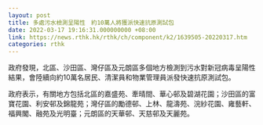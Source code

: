 ```yaml
---
layout: post
title: 多處污水檢測呈陽性　約10萬人將獲派快速抗原測試包
date: 2022-03-17 19:16:31.000000000 +08:00
link: https://news.rthk.hk/rthk/ch/component/k2/1639505-20220317.htm
categories: rthk
---
```


政府發現，北區、沙田區、灣仔區及元朗區多個地方檢測到污水對新冠病毒呈陽性結果，會陸續向約10萬名居民、清潔員和物業管理員派發快速抗原測試包。

政府表示，有關地方包括北區的嘉盛苑、牽晴間、華心邨及碧湖花園；沙田區的富寶花園、利安邨及錦龍苑；灣仔區的勵德邨、上林、龍濤苑、浣紗花園、雍藝軒、福興閣、融苑及光明臺；元朗區的天華邨、天慈邨及天麗苑。
